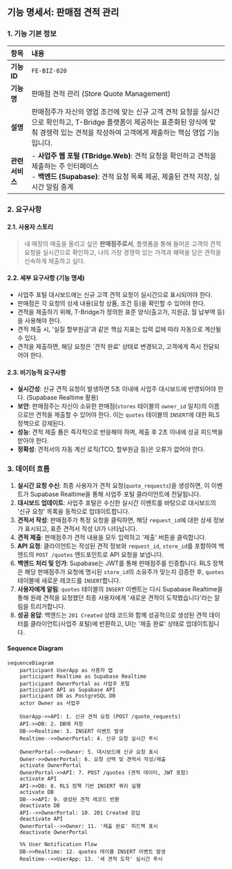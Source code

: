 ## 기능 명세서: 판매점 견적 관리

### 1. 기능 기본 정보

| 항목         | 내용                                                                                                                        |
| :--------- | :------------------------------------------------------------------------------------------------------------------------ |
| **기능 ID**  | `FE-BIZ-020`                                                                                                              |
| **기능명**    | 판매점 견적 관리 (Store Quote Management)                                                                                        |
| **설명**     | 판매점주가 자신의 영업 조건에 맞는 신규 고객 견적 요청을 실시간으로 확인하고, T-Bridge 플랫폼이 제공하는 표준화된 양식에 맞춰 경쟁력 있는 견적을 작성하여 고객에게 제출하는 핵심 영업 기능입니다.        |
| **관련 서비스** | -   **사업주 웹 포털 (TBridge.Web)**: 견적 요청을 확인하고 견적을 제출하는 주 인터페이스<br>-   **백엔드 (Supabase)**: 견적 요청 목록 제공, 제출된 견적 저장, 실시간 알림 중계 |

### 2. 요구사항

#### 2.1. 사용자 스토리
> 내 매장의 매출을 올리고 싶은 **판매점주로서**, 플랫폼을 통해 들어온 고객의 견적 요청을 실시간으로 확인하고, 나의 가장 경쟁력 있는 가격과 혜택을 담은 견적을 신속하게 제출하고 싶다.

#### 2.2. 세부 요구사항 (기능 명세)

-   사업주 포털 대시보드에는 신규 고객 견적 요청이 실시간으로 표시되어야 한다.
-   판매점은 각 요청의 상세 내용(요청 상품, 조건 등)을 확인할 수 있어야 한다.
-   견적을 제출하기 위해, T-Bridge가 정의한 표준 양식(출고가, 지원금, 월 납부액 등)을 사용해야 한다.
-   견적 제출 시, '실질 할부원금'과 같은 핵심 지표는 입력 값에 따라 자동으로 계산될 수 있다.
-   견적을 제출하면, 해당 요청은 '견적 완료' 상태로 변경되고, 고객에게 즉시 전달되어야 한다.

#### 2.3. 비기능적 요구사항

-   **실시간성**: 신규 견적 요청이 발생하면 5초 이내에 사업주 대시보드에 반영되어야 한다. (Supabase Realtime 활용)
-   **보안**: 판매점주는 자신이 소유한 판매점(`stores` 테이블의 `owner_id` 일치)의 이름으로만 견적을 제출할 수 있어야 한다. 이는 `quotes` 테이블의 `INSERT`에 대한 RLS 정책으로 강제된다.
-   **성능**: 견적 제출 폼은 즉각적으로 반응해야 하며, 제출 후 2초 이내에 성공 피드백을 받아야 한다.
-   **정확성**: 견적서의 자동 계산 로직(TCO, 할부원금 등)은 오류가 없어야 한다.

### 3. 데이터 흐름

1.  **실시간 요청 수신**: 최종 사용자가 견적 요청(`quote_requests`)을 생성하면, 이 이벤트가 Supabase Realtime을 통해 사업주 포털 클라이언트에 전달됩니다.
2.  **대시보드 업데이트**: 사업주 포털은 수신한 실시간 이벤트를 바탕으로 대시보드의 '신규 요청' 목록을 동적으로 업데이트합니다.
3.  **견적서 작성**: 판매점주가 특정 요청을 클릭하면, 해당 `request_id`에 대한 상세 정보가 표시되고, 표준 견적서 작성 UI가 나타납니다.
4.  **견적 제출**: 판매점주가 견적 내용을 모두 입력하고 '제출' 버튼을 클릭합니다.
5.  **API 요청**: 클라이언트는 작성된 견적 정보와 `request_id`, `store_id`를 포함하여 백엔드의 `POST /quotes` 엔드포인트로 API 요청을 보냅니다.
6.  **백엔드 처리 및 인가**: Supabase는 JWT를 통해 판매점주를 인증합니다. RLS 정책은 해당 판매점주가 요청에 명시된 `store_id`의 소유주가 맞는지 검증한 후, `quotes` 테이블에 새로운 레코드를 `INSERT`합니다.
7.  **사용자에게 알림**: `quotes` 테이블의 `INSERT` 이벤트는 다시 Supabase Realtime을 통해 원래 견적을 요청했던 최종 사용자에게 '새로운 견적이 도착했습니다'라는 알림을 트리거합니다.
8.  **성공 응답**: 백엔드는 `201 Created` 상태 코드와 함께 성공적으로 생성된 견적 데이터를 클라이언트(사업주 포털)에 반환하고, UI는 '제출 완료' 상태로 업데이트됩니다.

#### Sequence Diagram

```mermaid
sequenceDiagram
    participant UserApp as 사용자 앱
    participant Realtime as Supabase Realtime
    participant OwnerPortal as 사업주 포털
    participant API as Supabase API
    participant DB as PostgreSQL DB
    actor Owner as 사업주

    UserApp->>API: 1. 신규 견적 요청 (POST /quote_requests)
    API->>DB: 2. DB에 저장
    DB->>Realtime: 3. INSERT 이벤트 발생
    Realtime-->>OwnerPortal: 4. 신규 요청 실시간 푸시

    OwnerPortal-->>Owner: 5. 대시보드에 신규 요청 표시
    Owner->>OwnerPortal: 6. 요청 선택 및 견적서 작성/제출
    activate OwnerPortal
    OwnerPortal->>API: 7. POST /quotes (견적 데이터, JWT 포함)
    activate API
    API->>DB: 8. RLS 정책 기반 INSERT 쿼리 실행
    activate DB
    DB-->>API: 9. 생성된 견적 레코드 반환
    deactivate DB
    API-->>OwnerPortal: 10. 201 Created 응답
    deactivate API
    OwnerPortal-->>Owner: 11. '제출 완료' 피드백 표시
    deactivate OwnerPortal

    %% User Notification Flow
    DB->>Realtime: 12. quotes 테이블 INSERT 이벤트 발생
    Realtime-->>UserApp: 13. '새 견적 도착' 실시간 푸시

```
